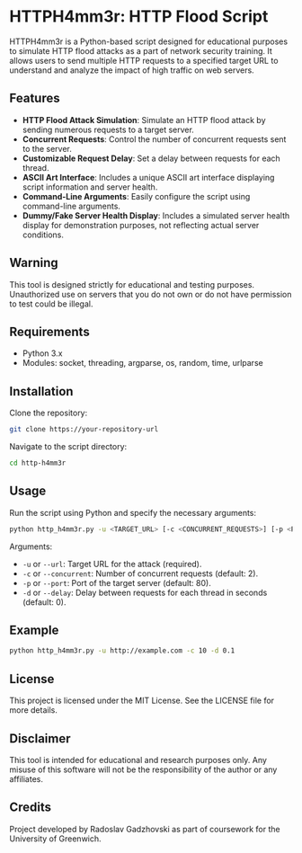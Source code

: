 
# HTTPH4mm3r: HTTP Flood Script

HTTPH4mm3r is a Python-based script designed for educational purposes to simulate HTTP flood attacks as a part of network security training. It allows users to send multiple HTTP requests to a specified target URL to understand and analyze the impact of high traffic on web servers.

## Features

- **HTTP Flood Attack Simulation**: Simulate an HTTP flood attack by sending numerous requests to a target server.
- **Concurrent Requests**: Control the number of concurrent requests sent to the server.
- **Customizable Request Delay**: Set a delay between requests for each thread.
- **ASCII Art Interface**: Includes a unique ASCII art interface displaying script information and server health.
- **Command-Line Arguments**: Easily configure the script using command-line arguments.
- **Dummy/Fake Server Health Display**: Includes a simulated server health display for demonstration purposes, not reflecting actual server conditions.

## Warning

This tool is designed strictly for educational and testing purposes. Unauthorized use on servers that you do not own or do not have permission to test could be illegal.

## Requirements

- Python 3.x
- Modules: socket, threading, argparse, os, random, time, urlparse

## Installation

Clone the repository:

```bash
git clone https://your-repository-url
```

Navigate to the script directory:

```bash
cd http-h4mm3r
```

## Usage

Run the script using Python and specify the necessary arguments:

```bash
python http_h4mm3r.py -u <TARGET_URL> [-c <CONCURRENT_REQUESTS>] [-p <PORT>] [-d <DELAY>]
```

Arguments:
- `-u` or `--url`: Target URL for the attack (required).
- `-c` or `--concurrent`: Number of concurrent requests (default: 2).
- `-p` or `--port`: Port of the target server (default: 80).
- `-d` or `--delay`: Delay between requests for each thread in seconds (default: 0).

## Example

```bash
python http_h4mm3r.py -u http://example.com -c 10 -d 0.1
```

## License

This project is licensed under the MIT License. See the LICENSE file for more details.

## Disclaimer

This tool is intended for educational and research purposes only. Any misuse of this software will not be the responsibility of the author or any affiliates.

## Credits

Project developed by Radoslav Gadzhovski as part of coursework for the University of Greenwich.
